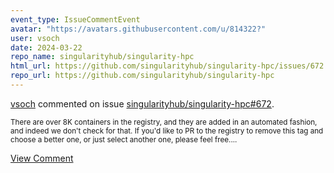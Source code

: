 ```yaml
---
event_type: IssueCommentEvent
avatar: "https://avatars.githubusercontent.com/u/814322?"
user: vsoch
date: 2024-03-22
repo_name: singularityhub/singularity-hpc
html_url: https://github.com/singularityhub/singularity-hpc/issues/672
repo_url: https://github.com/singularityhub/singularity-hpc
---
```


<a href='https://github.com/vsoch' target='_blank'>vsoch</a> commented on issue <a href='https://github.com/singularityhub/singularity-hpc/issues/672' target='_blank'>singularityhub/singularity-hpc#672</a>.

<small>There are over 8K containers in the registry, and they are added in an automated fashion, and indeed we don't check for that. If you'd like to PR to the registry to remove this tag and choose a better one, or just select another one, please feel free....</small>

<a href='https://github.com/singularityhub/singularity-hpc/issues/672' target='_blank'>View Comment</a>